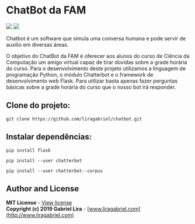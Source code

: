 # ChatBot da FAM

[![](https://img.shields.io/badge/author-Gabriel-blue)](http://www.liragabriel.com)
[![](https://img.shields.io/badge/license-MIT-green)](https://github.com/liragabriel/chatbot/blob/master/LICENSE)

<p>Chatbot é um software que simula uma conversa humana e pode
servir de auxílio em diversas áreas.</p>
<p>O objetivo do ChatBot da FAM é oferecer aos alunos do curso de Ciência da
Computação um amigo virtual capaz de tirar dúvidas sobre a grade horária do curso.
Para o desenvolvimento deste projeto utilizamos a linguagem de programação
Python, o módulo Chatterbot e o framework de desenvolvimento web Flask. Para
utilizar basta apenas fazer perguntas básicas sobre a grade horária do curso que o
nosso bot irá responder.</p>


## Clone do projeto:

    git clone https://github.com/liragabriel/chatbot.git


## Instalar dependências:


    pip install flask

    pip install --user chatterbot

    pip install --user chatterbot--corpus


## Author and License

**MIT License** - [View license](http://www.liragabriel.com/mit-license)<br>
**Copyright (c) 2019 Gabriel Lira** - [www.liragabriel.com](http://www.liragabriel.com)
